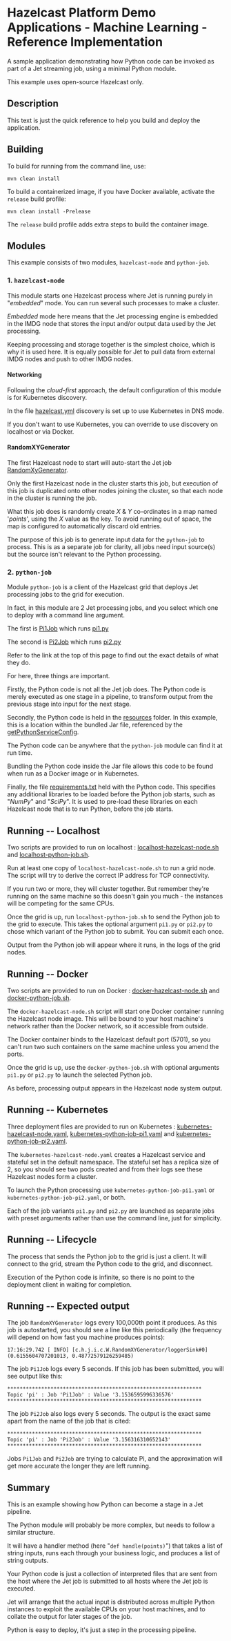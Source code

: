 # Hazelcast Platform Demo Applications - Machine Learning - Reference Implementation

A sample application demonstrating how Python code can be invoked as part of a Jet
streaming job, using a minimal Python module.

This example uses open-source Hazelcast only.

## Description

This text is just the quick reference to help you build and deploy the application.

## Building

To build for running from the command line, use:

```
mvn clean install
```

To build a containerized image, if you have Docker available, activate the `release` build profile:

```
mvn clean install -Prelease
```

The `release` build profile adds extra steps to build the container image.

## Modules

This example consists of two modules, `hazelcast-node` and `python-job`.

### 1. `hazelcast-node`

This module starts one Hazelcast process where Jet is running purely in "_embedded_" mode. You can run several such processes to make a cluster.

_Embedded_ mode here means that the Jet processing engine is embedded in the IMDG node that stores
the input and/or output data used by the Jet processing.

Keeping processing and storage together is the simplest choice, which is why it is used here.
It is equally possible for Jet to pull data from external IMDG nodes and push to other IMDG nodes.

#### Networking

Following the _cloud-first_ approach, the default configuration of this module is for Kubernetes discovery.

In the file [hazelcast.yml](./hazelcast-node/src/main/resources/hazelcast.yml) discovery is set up
to use Kubernetes in DNS mode.

If you don't want to use Kubernetes, you can override to use discovery on localhost
or via Docker.

#### RandomXYGenerator

The first Hazelcast node to start will auto-start the Jet job [RandomXyGenerator](./hazelcast-node/src/main/java/com/hazelcast/platform/demos/ml/ri/RandomXYGenerator.java).

Only the first Hazelcast node in the cluster starts this job, but execution of this job is duplicated onto other
nodes joining the cluster, so that each node in the cluster is running the job.

What this job does is randomly create _X_ &amp; _Y_ co-ordinates in a map named '_points_', using the _X_
value as the key. To avoid running out of space, the map is configured to automatically discard old entries.

The purpose of this job is to generate input data for the `python-job` to process. This is as a separate
job for clarity, all jobs need input source(s) but the source isn't relevant to the Python processing.

### 2. `python-job`

Module `python-job` is a client of the Hazelcast grid that deploys Jet processing jobs to the grid
for execution.

In fact, in this module are 2 Jet processing jobs, and you select which one to deploy with a
command line argument.

The first is [Pi1Job](./python-job/src/main/java/com/hazelcast/platform/demos/ml/ri/Pi1Job.java) which runs
[pi1.py](./python-job/src/main/resources/pi1.py)

The second is [Pi2Job](./python-job/src/main/java/com/hazelcast/platform/demos/ml/ri/Pi2Job.java) which runs
[pi2.py](./python-job/src/main/resources/pi2.py)

Refer to the link at the top of this page to find out the exact details of what they do.

For here, three things are important.

Firstly, the Python code is not all the Jet job does. The Python code is merely executed as one stage
in a pipeline, to transform output from the previous stage into input for the next stage.

Secondly, the Python code is held in the [resources](./python-job/src/main/resources) folder.
In this example, this is a location within the bundled Jar file, referenced by the
[getPythonServiceConfig](./python-job/src/main/java/com/hazelcast/platform/demos/ml/ri/MyUtils.java#L50).

The Python code can be anywhere that the `python-job` module can find it at run time.

Bundling the Python code inside the Jar file allows this code to be found when run as a Docker image
or in Kubernetes.

Finally, the file [requirements.txt](./python-job/src/main/resources/requirements.txt) held with the Python
code. This specifies any additional libraries to be loaded before the Python job starts, such as "_NumPy_"
and "_SciPy_". It is used to pre-load these libraries on each Hazelcast node that is to run Python, before
the job starts.

## Running -- Localhost

Two scripts are provided to run on localhost :
[localhost-hazelcast-node.sh](./src/main/scripts/localhost-hazelcast-node.sh)
and [localhost-python-job.sh](./src/main/scripts/localhost-python-job.sh).

Run at least one copy of `localhost-hazelcast-node.sh` to run a grid node.
The script will try to derive the correct IP address for TCP connectivity.

If you run two or more, they will cluster together. But remember they're running
on the same machine so this doesn't gain you much - the instances will be competing
for the same CPUs.

Once the grid is up, run `localhost-python-job.sh` to send the Python job to the
grid to execute. This takes the optional argument `pi1.py` or `pi2.py` to chose
which variant of the Python job to submit. You can submit each once.

Output from the Python job will appear where it runs, in the logs of the grid
nodes.

## Running -- Docker

Two scripts are provided to run on Docker :
[docker-hazelcast-node.sh](./src/main/scripts/docker-hazelcast-node.sh)
and [docker-python-job.sh](./src/main/scripts/docker-python-job.sh).

The `docker-hazelcast-node.sh` script will start one Docker container running
the Hazelcast node image. This will be bound to your host machine's network
rather than the Docker network, so it accessible from outside.

The Docker container binds to the Hazelcast default port (5701), so you can't
run two such containers on the same machine unless you amend the ports.

Once the grid is up, use the `docker-python-job.sh` with optional arguments
`pi1.py` or `pi2.py` to launch the selected Python job.

As before, processing output appears in the Hazelcast node system output.

## Running -- Kubernetes

Three deployment files are provided to run on Kubernetes :
[kubernetes-hazelcast-node.yaml](./src/main/scripts/kubernetes-hazelcast-node.yaml),
[kubernetes-python-job-pi1.yaml](./src/main/scripts/kubernetes-python-job-pi1.yaml)
and [kubernetes-python-job-pi2.yaml](./src/main/scripts/kubernetes-python-job-pi2.yaml).

The `kubernetes-hazelcast-node.yaml` creates a Hazelcast service and stateful set
in the default namespace. The stateful set has a replica size of 2, so you should
see two pods created and from their logs see these Hazelcast nodes form a cluster.

To launch the Python processing use `kubernetes-python-job-pi1.yaml` or
`kubernetes-python-job-pi2.yaml`, or both.

Each of the job variants `pi1.py` and `pi2.py` are launched as separate jobs
with preset arguments rather than use the command line, just for simplicity.

## Running -- Lifecycle

The process that sends the Python job to the grid is just a client. It will
connect to the grid, stream the Python code to the grid, and disconnect.

Execution of the Python code is infinite, so there is no point to the
deployment client in waiting for completion.

## Running -- Expected output

The job `RandomXYGenerator` logs every 100,000th point it produces. As this job
is autostarted, you should see a line like this periodically (the frequency will
depend on how fast you machine produces points):

```
17:16:29.742 [ INFO] [c.h.j.i.c.W.RandomXYGenerator/loggerSink#0] (0.6155604707201013, 0.48772579126259485)
```

The job `Pi1Job` logs every 5 seconds. If this job has been submitted, you will
see output like this:

```
***************************************************************    
Topic 'pi' : Job 'Pi1Job' : Value '3.1536595996336576'    
***************************************************************    
```

The job `Pi2Job` also logs every 5 seconds. The output is the exact same apart
from the name of the job that is cited:

```
***************************************************************    
Topic 'pi' : Job 'Pi2Job' : Value '3.156316310652143'    
***************************************************************    
```

Jobs `Pi1Job` and `Pi2Job` are trying to calculate Pi, and the approximation
will get more accurate the longer they are left running.

## Summary

This is an example showing how Python can become a stage in a Jet pipeline.

The Python module will probably be more complex, but needs to follow a similar
structure.

It will have a handler method (here "`def handle(points)`") that takes a list of
string inputs, runs each through your business logic, and produces a list
of string outputs.

Your Python code is just a collection of interpreted files that are sent from
the host where the Jet job is submitted to all hosts where the Jet job is
executed.

Jet will arrange that the actual input is distributed across multiple Python
instances to exploit the available CPUs on your host machines, and to collate
the output for later stages of the job.

Python is easy to deploy, it's just a step in the processing pipeline.
